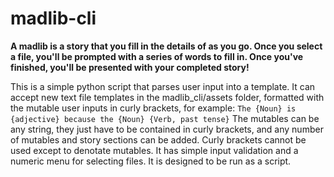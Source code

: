 # madlib-cli

**A madlib is a story that you fill in the details of as you go. Once you select a file, you'll be prompted with a series of words to fill in. Once you've finished, you'll be presented with your completed story!**

This is a simple python script that parses user input into a template. It can accept new text file templates in the madlib_cli/assets folder, formatted with the mutable user inputs in curly brackets, for example:
`The {Noun} is {adjective} because the {Noun} {Verb, past tense}`
The mutables can be any string, they just have to be contained in curly brackets, and any number of mutables and story sections can be added. Curly brackets cannot be used except to denotate mutables.
It has simple input validation and a numeric menu for selecting files. It is designed to be run as a script.
